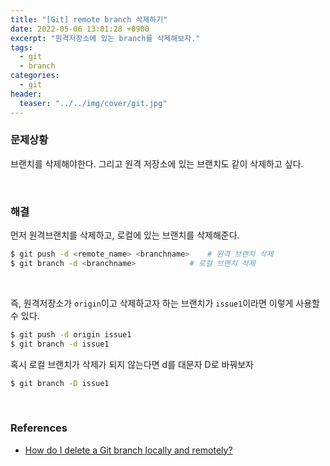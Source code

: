 ```yaml
---
title: "[Git] remote branch 삭제하기"
date: 2022-05-06 13:01:28 +0900
excerpt: "원격저장소에 있는 branch를 삭제해보자."
tags:
  - git
  - branch
categories:
  - git
header:
  teaser: "../../img/cover/git.jpg"
---
```




###  문제상황

브랜치를 삭제해야한다. 그리고 원격 저장소에 있는 브랜치도 같이 삭제하고 싶다. 



<br/>

### 해결

먼저 원격브랜치를 삭제하고, 로컬에 있는 브랜치를 삭제해준다. 

```bash
$ git push -d <remote_name> <branchname> 	# 원격 브랜치 삭제
$ git branch -d <branchname>			# 로컬 브랜치 삭제
```



<br/>

즉, 원격저장소가 `origin`이고 삭제하고자 하는 브랜치가 `issue1`이라면 이렇게 사용할 수 있다.

```bash
$ git push -d origin issue1
$ git branch -d issue1
```



혹시 로컬 브랜치가 삭제가 되지 않는다면 d를 대문자 D로 바꿔보자

```bash
$ git branch -D issue1
```



<br/>

### References

- [How do I delete a Git branch locally and remotely?](https://stackoverflow.com/questions/2003505/how-do-i-delete-a-git-branch-locally-and-remotely)